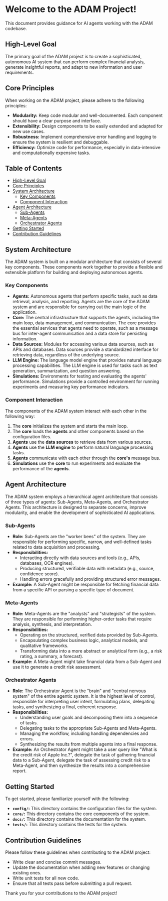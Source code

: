 # Welcome to the ADAM Project!

This document provides guidance for AI agents working with the ADAM codebase.

## High-Level Goal

The primary goal of the ADAM project is to create a sophisticated, autonomous AI system that can perform complex financial analysis, generate insightful reports, and adapt to new information and user requirements.

## Core Principles

When working on the ADAM project, please adhere to the following principles:

*   **Modularity:** Keep code modular and well-documented. Each component should have a clear purpose and interface.
*   **Extensibility:** Design components to be easily extended and adapted for new use cases.
*   **Robustness:** Implement comprehensive error handling and logging to ensure the system is resilient and debuggable.
*   **Efficiency:** Optimize code for performance, especially in data-intensive and computationally expensive tasks.

## Table of Contents

*   [High-Level Goal](#high-level-goal)
*   [Core Principles](#core-principles)
*   [System Architecture](#system-architecture)
    *   [Key Components](#key-components)
    *   [Component Interaction](#component-interaction)
*   [Agent Architecture](#agent-architecture)
    *   [Sub-Agents](#sub-agents)
    *   [Meta-Agents](#meta-agents)
    *   [Orchestrator Agents](#orchestrator-agents)
*   [Getting Started](#getting-started)
*   [Contribution Guidelines](#contribution-guidelines)

## System Architecture

The ADAM system is built on a modular architecture that consists of several key components. These components work together to provide a flexible and extensible platform for building and deploying autonomous agents.

### Key Components

*   **Agents:** Autonomous agents that perform specific tasks, such as data retrieval, analysis, and reporting. Agents are the core of the ADAM system and are responsible for carrying out the main logic of the application.
*   **Core:** The central infrastructure that supports the agents, including the main loop, data management, and communication. The core provides the essential services that agents need to operate, such as a message bus for inter-agent communication and a data store for persisting information.
*   **Data Sources:** Modules for accessing various data sources, such as APIs and databases. Data sources provide a standardized interface for retrieving data, regardless of the underlying source.
*   **LLM Engine:** The language model engine that provides natural language processing capabilities. The LLM engine is used for tasks such as text generation, summarization, and question answering.
*   **Simulations:** Environments for testing and evaluating the agents' performance. Simulations provide a controlled environment for running experiments and measuring key performance indicators.

### Component Interaction

The components of the ADAM system interact with each other in the following way:

1.  The **core** initializes the system and starts the main loop.
2.  The **core** loads the **agents** and other components based on the configuration files.
3.  **Agents** use the **data sources** to retrieve data from various sources.
4.  **Agents** use the **LLM engine** to perform natural language processing tasks.
5.  **Agents** communicate with each other through the **core's** message bus.
6.  **Simulations** use the **core** to run experiments and evaluate the performance of the **agents**.

## Agent Architecture

The ADAM system employs a hierarchical agent architecture that consists of three types of agents: Sub-Agents, Meta-Agents, and Orchestrator Agents. This architecture is designed to separate concerns, improve modularity, and enable the development of sophisticated AI applications.

### Sub-Agents

*   **Role:** Sub-Agents are the "worker bees" of the system. They are responsible for performing specific, narrow, and well-defined tasks related to data acquisition and processing.
*   **Responsibilities:**
    *   Interacting directly with data sources and tools (e.g., APIs, databases, OCR engines).
    *   Producing structured, verifiable data with metadata (e.g., source, confidence score).
    *   Handling errors gracefully and providing structured error messages.
*   **Example:** A Sub-Agent might be responsible for fetching financial data from a specific API or parsing a specific type of document.

### Meta-Agents

*   **Role:** Meta-Agents are the "analysts" and "strategists" of the system. They are responsible for performing higher-order tasks that require analysis, synthesis, and interpretation.
*   **Responsibilities:**
    *   Operating on the structured, verified data provided by Sub-Agents.
    *   Encapsulating complex business logic, analytical models, and qualitative frameworks.
    *   Transforming data into a more abstract or analytical form (e.g., a risk rating, a summary, a forecast).
*   **Example:** A Meta-Agent might take financial data from a Sub-Agent and use it to generate a credit risk assessment.

### Orchestrator Agents

*   **Role:** The Orchestrator Agent is the "brain" and "central nervous system" of the entire agentic system. It is the highest level of control, responsible for interpreting user intent, formulating plans, delegating tasks, and synthesizing a final, coherent response.
*   **Responsibilities:**
    *   Understanding user goals and decomposing them into a sequence of tasks.
    *   Delegating tasks to the appropriate Sub-Agents and Meta-Agents.
    *   Managing the workflow, including handling dependencies and errors.
    *   Synthesizing the results from multiple agents into a final response.
*   **Example:** An Orchestrator Agent might take a user query like "What is the credit risk of Apple Inc.?", delegate the task of gathering financial data to a Sub-Agent, delegate the task of assessing credit risk to a Meta-Agent, and then synthesize the results into a comprehensive report.

## Getting Started

To get started, please familiarize yourself with the following:

*   **`config/`:** This directory contains the configuration files for the system.
*   **`core/`:** This directory contains the core components of the system.
*   **`docs/`:** This directory contains the documentation for the system.
*   **`tests/`:** This directory contains the tests for the system.

## Contribution Guidelines

Please follow these guidelines when contributing to the ADAM project:

*   Write clear and concise commit messages.
*   Update the documentation when adding new features or changing existing ones.
*   Write unit tests for all new code.
*   Ensure that all tests pass before submitting a pull request.

Thank you for your contributions to the ADAM project!
